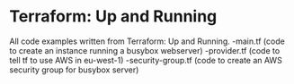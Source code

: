 Terraform: Up and Running
====

All code examples written from Terraform: Up and Running. 
-main.tf (code to create an instance running a busybox webserver)
-provider.tf (code to tell tf to use AWS in eu-west-1)
-security-group.tf (code to create an AWS security group for busybox server)
